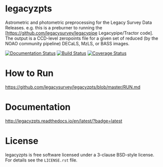 # legacyzpts

Astrometric and photometric preprocessing for the Legacy Survey Data Releases. e.g. this is a preburner to running the [https://github.com/legacysurvey/legacypipe Legacypipe/Tractor code]. The output is a  CCD-level zeropoints file for a given set of reduced (by the NOAO community pipeline) DECaLS, MzLS, or BASS images.

[![Documentation Status](https://readthedocs.org/projects/legacyzpts/badge/?version=latest)](http://legacyzpts.readthedocs.io/en/latest/?badge=latest)
[![Build Status](https://travis-ci.org/legacysurvey/legacyzpts.svg?branch=master)](https://travis-ci.org/legacysurvey/legacyzpts)
[![Coverage Status](https://coveralls.io/repos/github/legacysurvey/legacyzpts/badge.svg?branch=master)](https://coveralls.io/github/legacysurvey/legacyzpts?branch=master)

# How to Run 
https://github.com/legacysurvey/legacyzpts/blob/master/RUN.md

# Documentation
http://legacyzpts.readthedocs.io/en/latest/?badge=latest

# License
legacyzpts is free software licensed under a 3-clause BSD-style license. For details see
the ``LICENSE.rst`` file.
